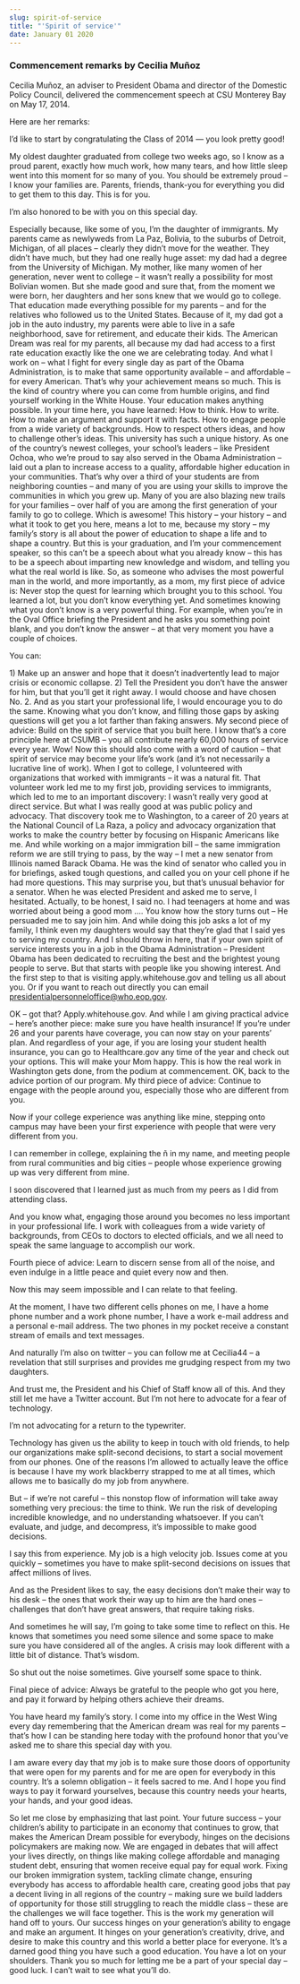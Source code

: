```yaml
---
slug: spirit-of-service
title: "'Spirit of service'"
date: January 01 2020
---
```


<h3>Commencement remarks by Cecilia Muñoz</h3><p>Cecilia Muñoz, an adviser to President Obama and director of the Domestic Policy Council, delivered the commencement speech at CSU Monterey Bay on May 17, 2014.
</p><p>Here are her remarks:
</p><p>I’d like to start by congratulating the Class of 2014 — you look pretty good!
</p><p>My oldest daughter graduated from college two weeks ago, so I know as a proud parent, exactly how much work, how many tears, and how little sleep went into this moment for so many of you. You should be extremely proud – I know your families are. Parents, friends, thank-you for everything you did to get them to this day. This is for you.
</p><p>I’m also honored to be with you on this special day.
</p><p>Especially because, like some of you, I’m the daughter of immigrants. My parents came as newlyweds from La Paz, Bolivia, to the suburbs of Detroit, Michigan, of all places – clearly they didn’t move for the weather. They didn’t have much, but they had one really huge asset: my dad had a degree from the University of Michigan. My mother, like many women of her generation, never went to college – it wasn’t really a possibility for most Bolivian women. But she made good and sure that, from the moment we were born, her daughters and her sons knew that we would go to college. That education made everything possible for my parents – and for the relatives who followed us to the United States. Because of it, my dad got a job in the auto industry, my parents were able to live in a safe neighborhood, save for retirement, and educate their kids. The American Dream was real for my parents, all because my dad had access to a first rate education exactly like the one we are celebrating today. And what I work on – what I fight for every single day as part of the Obama Administration, is to make that same opportunity available – and affordable – for every American. That’s why your achievement means so much. This is the kind of country where you can come from humble origins, and find yourself working in the White House. Your education makes anything possible. In your time here, you have learned: How to think. How to write. How to make an argument and support it with facts. How to engage people from a wide variety of backgrounds. How to respect others ideas, and how to challenge other’s ideas. This university has such a unique history. As one of the country’s newest colleges, your school’s leaders – like President Ochoa, who we’re proud to say also served in the Obama Administration – laid out a plan to increase access to a quality, affordable higher education in your communities. That’s why over a third of your students are from neighboring counties – and many of you are using your skills to improve the communities in which you grew up. Many of you are also blazing new trails for your families – over half of you are among the first generation of your family to go to college. Which is awesome! This history – your history – and what it took to get you here, means a lot to me, because my story – my family’s story is all about the power of education to shape a life and to shape a country. But this is your graduation, and I’m your commencement speaker, so this can’t be a speech about what you already know – this has to be a speech about imparting new knowledge and wisdom, and telling you what the real world is like. So, as someone who advises the most powerful man in the world, and more importantly, as a mom, my first piece of advice is: Never stop the quest for learning which brought you to this school. You learned a lot, but you don’t know everything yet. And sometimes knowing what you don’t know is a very powerful thing. For example, when you’re in the Oval Office briefing the President and he asks you something point blank, and you don’t know the answer – at that very moment you have a couple of choices.
</p><p>You can:
</p><p>1) Make up an answer and hope that it doesn’t inadvertently lead to major crisis or economic collapse. 2) Tell the President you don’t have the answer for him, but that you’ll get it right away. I would choose and have chosen No. 2. And as you start your professional life, I would encourage you to do the same. Knowing what you don’t know, and filling those gaps by asking questions will get you a lot farther than faking answers. My second piece of advice: Build on the spirit of service that you built here. I know that’s a core principle here at CSUMB – you all contribute nearly 60,000 hours of service every year. Wow! Now this should also come with a word of caution – that spirit of service may become your life’s work (and it’s not necessarily a lucrative line of work). When I got to college, I volunteered with organizations that worked with immigrants – it was a natural fit. That volunteer work led me to my first job, providing services to immigrants, which led to me to an important discovery: I wasn’t really very good at direct service. But what I was really good at was public policy and advocacy. That discovery took me to Washington, to a career of 20 years at the National Council of La Raza, a policy and advocacy organization that works to make the country better by focusing on Hispanic Americans like me. And while working on a major immigration bill – the same immigration reform we are still trying to pass, by the way – I met a new senator from Illinois named Barack Obama. He was the kind of senator who called you in for briefings, asked tough questions, and called you on your cell phone if he had more questions. This may surprise you, but that’s unusual behavior for a senator. When he was elected President and asked me to serve, I hesitated. Actually, to be honest, I said no. I had teenagers at home and was worried about being a good mom …. You know how the story turns out – He persuaded me to say join him. And while doing this job asks a lot of my family, I think even my daughters would say that they’re glad that I said yes to serving my country. And I should throw in here, that if your own spirit of service interests you in a job in the Obama Administration – President Obama has been dedicated to recruiting the best and the brightest young people to serve. But that starts with people like you showing interest. And the first step to that is visiting apply.whitehouse.gov and telling us all about you. Or if you want to reach out directly you can email <a href="&#109;&#97;&#105;&#108;&#116;&#x6f;&#x3a;&#x70;&#x72;&#101;&#115;&#105;&#100;&#101;&#x6e;&#x74;&#x69;&#x61;l&#112;&#101;&#114;&#115;&#x6f;&#x6e;&#x6e;&#x65;l&#111;&#102;&#102;&#105;&#x63;&#x65;&#x40;&#x77;h&#111;&#46;&#101;&#111;&#x70;&#x2e;&#x67;&#x6f;v">presidentialpersonneloffice@who.eop.gov</a>.
</p><p>OK – got that? Apply.whitehouse.gov. And while I am giving practical advice – here’s another piece: make sure you have health insurance! If you’re under 26 and your parents have coverage, you can now stay on your parents’ plan. And regardless of your age, if you are losing your student health insurance, you can go to Healthcare.gov any time of the year and check out your options. This will make your Mom happy. This is how the real work in Washington gets done, from the podium at commencement. OK, back to the advice portion of our program. My third piece of advice: Continue to engage with the people around you, especially those who are different from you.
</p><p>Now if your college experience was anything like mine, stepping onto campus may have been your first experience with people that were very different from you.
</p><p>I can remember in college, explaining the ñ in my name, and meeting people from rural communities and big cities – people whose experience growing up was very different from mine.
</p><p>I soon discovered that I learned just as much from my peers as I did from attending class.
</p><p>And you know what, engaging those around you becomes no less important in your professional life. I work with colleagues from a wide variety of backgrounds, from CEOs to doctors to elected officials, and we all need to speak the same language to accomplish our work.
</p><p>Fourth piece of advice: Learn to discern sense from all of the noise, and even indulge in a little peace and quiet every now and then.
</p><p>Now this may seem impossible and I can relate to that feeling.
</p><p>At the moment, I have two different cells phones on me, I have a home phone number and a work phone number, I have a work e-mail address and a personal e-mail address. The two phones in my pocket receive a constant stream of emails and text messages.
</p><p>And naturally I’m also on twitter – you can follow me at Cecilia44 – a revelation that still surprises and provides me grudging respect from my two daughters.
</p><p>And trust me, the President and his Chief of Staff know all of this. And they still let me have a Twitter account. But I’m not here to advocate for a fear of technology.
</p><p>I’m not advocating for a return to the typewriter.
</p><p>Technology has given us the ability to keep in touch with old friends, to help our organizations make split-second decisions, to start a social movement from our phones. One of the reasons I’m allowed to actually leave the office is because I have my work blackberry strapped to me at all times, which allows me to basically do my job from anywhere.
</p><p>But – if we’re not careful – this nonstop flow of information will take away something very precious: the time to think. We run the risk of developing incredible knowledge, and no understanding whatsoever. If you can’t evaluate, and judge, and decompress, it’s impossible to make good decisions.
</p><p>I say this from experience. My job is a high velocity job. Issues come at you quickly – sometimes you have to make split-second decisions on issues that affect millions of lives.
</p><p>And as the President likes to say, the easy decisions don’t make their way to his desk – the ones that work their way up to him are the hard ones – challenges that don’t have great answers, that require taking risks.
</p><p>And sometimes he will say, I’m going to take some time to reflect on this. He knows that sometimes you need some silence and some space to make sure you have considered all of the angles. A crisis may look different with a little bit of distance. That’s wisdom.
</p><p>So shut out the noise sometimes. Give yourself some space to think.
</p><p>Final piece of advice: Always be grateful to the people who got you here, and pay it forward by helping others achieve their dreams.
</p><p>You have heard my family’s story. I come into my office in the West Wing every day remembering that the American dream was real for my parents – that’s how I can be standing here today with the profound honor that you’ve asked me to share this special day with you.
</p><p>I am aware every day that my job is to make sure those doors of opportunity that were open for my parents and for me are open for everybody in this country. It’s a solemn obligation – it feels sacred to me. And I hope you find ways to pay it forward yourselves, because this country needs your hearts, your hands, and your good ideas.
</p><p>So let me close by emphasizing that last point. Your future success – your children’s ability to participate in an economy that continues to grow, that makes the American Dream possible for everybody, hinges on the decisions policymakers are making now. We are engaged in debates that will affect your lives directly, on things like making college affordable and managing student debt, ensuring that women receive equal pay for equal work. Fixing our broken immigration system, tackling climate change, ensuring everybody has access to affordable health care, creating good jobs that pay a decent living in all regions of the country – making sure we build ladders of opportunity for those still struggling to reach the middle class – these are the challenges we will face together. This is the work my generation will hand off to yours. Our success hinges on your generation’s ability to engage and make an argument. It hinges on your generation’s creativity, drive, and desire to make this country and this world a better place for everyone. It’s a darned good thing you have such a good education. You have a lot on your shoulders. Thank you so much for letting me be a part of your special day – good luck. I can’t wait to see what you’ll do.
</p><p> 
</p><p> 
</p>
